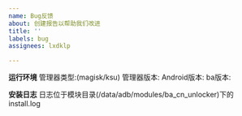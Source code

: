 ```yaml
---
name: Bug反馈
about: 创建报告以帮助我们改进
title: ''
labels: bug
assignees: lxdklp

---
```


**运行环境**
管理器类型:(magisk/ksu)
管理器版本:
Android版本:
ba版本:

**安装日志**
日志位于模块目录(/data/adb/modules/ba_cn_unlocker)下的install.log

